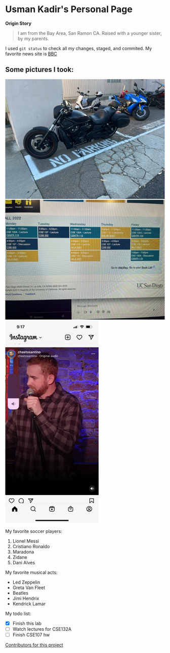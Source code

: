 # Usman Kadir's Personal Page

**Origin Story**
> I am from the Bay Area, San Ramon CA. Raised with a younger sister, by my parents.

I used `git status` to check all my changes, staged, and commited.
My favorite news site is [BBC](https://www.bbc.com/)

## Some pictures I took:




![This is an motorcyle](./pics/motorcycle.jpeg)
![This is my schedule](./pics/schedule.jpeg)
![This is a pic at santino's show](./pics/santinoshow.png)

My favorite soccer players:
1. Lionel Messi
2. Cristiano Ronaldo
3. Maradona
4. Zidane
5. Dani Alves

My favorite musical acts:
- Led Zeppelin
- Greta Van Fleet
- Beatles
- Jimi Hendrix
- Kendrick Lamar

My todo list:
- [x] Finish this lab
- [ ] Watch lectures for CSE132A
- [ ] Finish CSE107 hw

[Contributors for this project](docs/CONTRIBUTING.md)